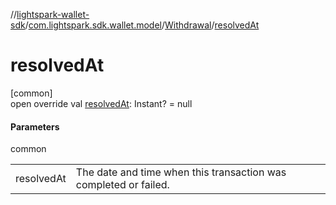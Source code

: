 //[lightspark-wallet-sdk](../../../index.md)/[com.lightspark.sdk.wallet.model](../index.md)/[Withdrawal](index.md)/[resolvedAt](resolved-at.md)

# resolvedAt

[common]\
open override val [resolvedAt](resolved-at.md): Instant? = null

#### Parameters

common

| | |
|---|---|
| resolvedAt | The date and time when this transaction was completed or failed. |
